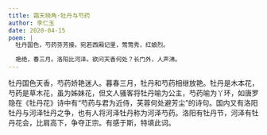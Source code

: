 ```yaml
---
title: 霜天晓角·牡丹与芍药
author: 李仁玉
date: 2020-04-15
poem: |
  牡丹国色，芍药芬芳接。宛若西厢记里，莺莺秀，红娘烈。

  艳绝，春三月。洛阳比河泽。欲问天香何处？长门外，人声沸。
---
```


牡丹国色天香，芍药娇艳迷人。暮春三月，牡丹和芍药相继放艳。牡丹是木本花，芍药是草木花，虽为姊妹花，但文人骚客将牡丹喻为公主，芍药喻为丫环，如唐罗隐在《牡丹花》诗中有“芍药与君为近侍，芙蓉何处避芳尘”的诗句。国内又有洛阳牡丹与河泽牡丹之争，也有人将河泽牡丹称为河泽芍药。洛阳有牡丹节，河泽有牡丹花会，比肩高下，争夺正宗。有感于斯，特填此词。
